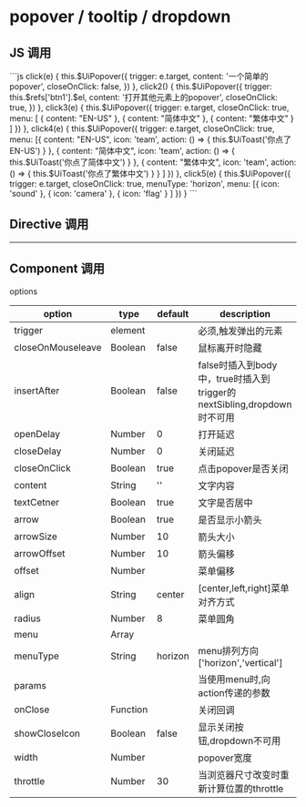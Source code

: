 # popover / tooltip / dropdown

 ## JS 调用
<popover-popover></popover-popover>

<code-code>
```js
click(e) {
      this.$UiPopover({
        trigger: e.target,
        content: '一个简单的 popover',
        closeOnClick: false,
      })
    },
    click2() {
      this.$UiPopover({
        trigger: this.$refs['btn1'].$el,
        content: '打开其他元素上的popover',
        closeOnClick: true,
      })
    },
    click3(e) {
      this.$UiPopover({
        trigger: e.target,
        closeOnClick: true,
        menu: [
          { content: "EN-US" },
          { content: "简体中文" },
          { content: "繁体中文" }
        ]
      })
    },
    click4(e) {
      this.$UiPopover({
        trigger: e.target,
        closeOnClick: true,
        menu: [{
            content: "EN-US",
            icon: 'team',
            action: () => {
              this.$UiToast('你点了EN-US')
            }
          },
          {
            content: "简体中文",
            icon: 'team',
            action: () => {
              this.$UiToast('你点了简体中文')
            }
          },
          {
            content: "繁体中文",
            icon: 'team',
            action: () => {
              this.$UiToast('你点了繁体中文')
            }
          }
        ]
      })
    },
    click5(e) {
      this.$UiPopover({
        trigger: e.target,
        closeOnClick: true,
        menuType: 'horizon',
        menu: [{
            icon: 'sound'
          },
          {
            icon: 'camera'
          },
          {
            icon: 'flag'
          }
        ]
      })
    }
```

</code-code>



## Directive 调用

<tooltip-tooltip></tooltip-tooltip>



---



## Component 调用

<dropdown-dropdown></dropdown-dropdown>

options

|option|type|default|description|
|--|--|--|--|
|trigger|element||必须,触发弹出的元素|
|closeOnMouseleave|Boolean|false|鼠标离开时隐藏|
|insertAfter|Boolean|false|false时插入到body中，true时插入到trigger的nextSibling,dropdown时不可用|
|openDelay|Number|0|打开延迟|
|closeDelay|Number|0|关闭延迟|
|closeOnClick|Boolean|true|点击popover是否关闭|
|content|String|''|文字内容|
|textCetner|Boolean|true|文字是否居中|
|arrow|Boolean|true|是否显示小箭头|
|arrowSize|Number|10|箭头大小|
|arrowOffset|Number|10|箭头偏移|
|offset|Number||菜单偏移|
|align|String|center|[center,left,right]菜单对齐方式|
|radius|Number|8|菜单圆角|
|menu|Array|||
|menuType|String|horizon|menu排列方向['horizon','vertical']|
|params|||当使用menu时,向action传递的参数|
|onClose|Function||关闭回调|
|showCloseIcon|Boolean|false|显示关闭按钮,dropdown不可用|
|width|Number||popover宽度|
|throttle|Number|30|当浏览器尺寸改变时重新计算位置的throttle|








